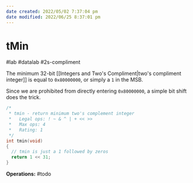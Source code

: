 ```yaml
---
date created: 2022/05/02 7:37:04 pm
date modified: 2022/06/25 8:37:01 pm
---
```


# tMin

#lab #datalab #2s-compliment

The minimum 32-bit [[Integers and Two's Compliment|two's compliment integer]] is equal to `0x80000000`, or simply a `1` in the MSB.

Since we are prohibited from directly entering `0x80000000`, a simple bit shift does the trick.

```c
/*
 * tmin - return minimum two's complement integer
 *   Legal ops: ! ~ & ^ | + << >>
 *   Max ops: 4
 *   Rating: 1
 */
int tmin(void)
{
  // tmin is just a 1 followed by zeros
  return 1 << 31;
}
```
**Operations:** #todo

